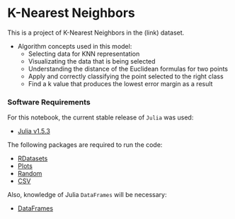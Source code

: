 # K-Nearest Neighbors

This is a project of K-Nearest Neighbors in the (link) dataset. 

* Algorithm concepts used in this model:
  * Selecting data for KNN representation
  * Visualizating the data that is being selected
  * Understanding the distance of the Euclidean formulas for two points
  * Apply and correctly classifying the point selected to the right class
  * Find a k value that produces the lowest error margin as a result

### Software Requirements
For this notebook, the current stable release of `Julia` was used:
* [Julia v1.5.3](https://julialang.org/downloads/#current_stable_release)

The following packages are required to run the code: 
* [RDatasets](https://github.com/JuliaStats/RDatasets.jl)
* [Plots](http://docs.juliaplots.org/latest/)
* [Random](https://docs.julialang.org/en/v1/stdlib/Random/)
* [CSV](https://csv.juliadata.org/stable/)

Also, knowledge of Julia `DataFrames` will be necessary:
* [DataFrames](https://dataframes.juliadata.org/stable/)
